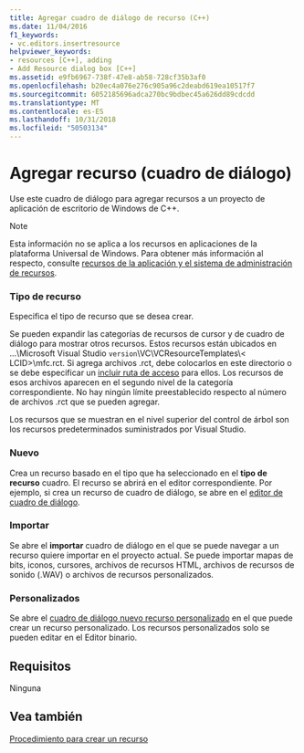 ```yaml
---
title: Agregar cuadro de diálogo de recurso (C++)
ms.date: 11/04/2016
f1_keywords:
- vc.editors.insertresource
helpviewer_keywords:
- resources [C++], adding
- Add Resource dialog box [C++]
ms.assetid: e9fb6967-738f-47e8-ab58-728cf35b3af0
ms.openlocfilehash: b20ec4a076e276c905a96c2deabd619ea10517f7
ms.sourcegitcommit: 6052185696adca270bc9bdbec45a626dd89cdcdd
ms.translationtype: MT
ms.contentlocale: es-ES
ms.lasthandoff: 10/31/2018
ms.locfileid: "50503134"
---
```

# <a name="add-resource-dialog-box"></a>Agregar recurso (cuadro de diálogo)

Use este cuadro de diálogo para agregar recursos a un proyecto de aplicación de escritorio de Windows de C++.

> [!NOTE]
> Esta información no se aplica a los recursos en aplicaciones de la plataforma Universal de Windows. Para obtener más información al respecto, consulte [recursos de la aplicación y el sistema de administración de recursos](/windows/uwp/app-resources/).

### <a name="resource-type"></a>Tipo de recurso

Especifica el tipo de recurso que se desea crear.

Se pueden expandir las categorías de recursos de cursor y de cuadro de diálogo para mostrar otros recursos. Estos recursos están ubicados en ...\Microsoft Visual Studio `version`\VC\VCResourceTemplates\\< LCID\>\mfc.rct. Si agrega archivos .rct, debe colocarlos en este directorio o se debe especificar un [incluir ruta de acceso](../windows/how-to-specify-include-directories-for-resources.md) para ellos. Los recursos de esos archivos aparecen en el segundo nivel de la categoría correspondiente. No hay ningún límite preestablecido respecto al número de archivos .rct que se pueden agregar.

Los recursos que se muestran en el nivel superior del control de árbol son los recursos predeterminados suministrados por Visual Studio.

### <a name="new"></a>Nuevo

Crea un recurso basado en el tipo que ha seleccionado en el **tipo de recurso** cuadro. El recurso se abrirá en el editor correspondiente. Por ejemplo, si crea un recurso de cuadro de diálogo, se abre en el [editor de cuadro de diálogo](../windows/dialog-editor.md).

### <a name="import"></a>Importar

Se abre el **importar** cuadro de diálogo en el que se puede navegar a un recurso quiere importar en el proyecto actual. Se puede importar mapas de bits, iconos, cursores, archivos de recursos HTML, archivos de recursos de sonido (.WAV) o archivos de recursos personalizados.

### <a name="custom"></a>Personalizados

Se abre el [cuadro de diálogo nuevo recurso personalizado](../windows/new-custom-resource-dialog-box.md) en el que puede crear un recurso personalizado. Los recursos personalizados solo se pueden editar en el Editor binario.

## <a name="requirements"></a>Requisitos

Ninguna

## <a name="see-also"></a>Vea también

[Procedimiento para crear un recurso](../windows/how-to-create-a-resource.md)